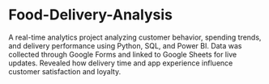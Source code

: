# Food-Delivery-Analysis
A real-time analytics project analyzing customer behavior, spending trends, and delivery performance using Python, SQL, and Power BI. Data was collected through Google Forms and linked to Google Sheets for live updates. Revealed how delivery time and app experience influence customer satisfaction and loyalty.
